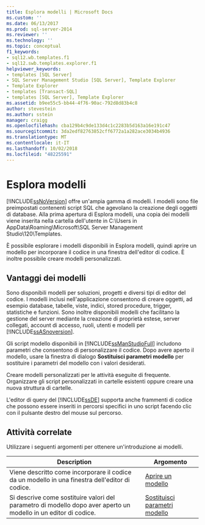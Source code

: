 ```yaml
---
title: Esplora modelli | Microsoft Docs
ms.custom: ''
ms.date: 06/13/2017
ms.prod: sql-server-2014
ms.reviewer: ''
ms.technology: ''
ms.topic: conceptual
f1_keywords:
- sql12.wb.templates.f1
- sql12.swb.templates.explorer.f1
helpviewer_keywords:
- templates [SQL Server]
- SQL Server Management Studio [SQL Server], Template Explorer
- Template Explorer
- templates [Transact-SQL]
- templates [SQL Server], Template Explorer
ms.assetid: b9ee55c5-bb44-4f76-90ac-792d8d83b4c8
author: stevestein
ms.author: sstein
manager: craigg
ms.openlocfilehash: cba129b4c9de133d4c1c2283b5d163a16e191c47
ms.sourcegitcommit: 3da2edf82763852cff6772a1a282ace3034b4936
ms.translationtype: MT
ms.contentlocale: it-IT
ms.lasthandoff: 10/02/2018
ms.locfileid: "48225591"
---
```

# <a name="template-explorer"></a>Esplora modelli
  [!INCLUDE[ssNoVersion](../../includes/ssnoversion-md.md)] offre un'ampia gamma di modelli. I modelli sono file preimpostati contenenti script SQL che agevolano la creazione degli oggetti di database. Alla prima apertura di Esplora modelli, una copia dei modelli viene inserita nella cartella dell'utente in C:\Users in AppData\Roaming\Microsoft\SQL Server Management Studio\120\Templates.  
  
 È possibile esplorare i modelli disponibili in Esplora modelli, quindi aprire un modello per incorporare il codice in una finestra dell'editor di codice. È inoltre possibile creare modelli personalizzati.  
  
## <a name="benefits-of-templates"></a>Vantaggi dei modelli  
 Sono disponibili modelli per soluzioni, progetti e diversi tipi di editor del codice. I modelli inclusi nell'applicazione consentono di creare oggetti, ad esempio database, tabelle, viste, indici, stored procedure, trigger, statistiche e funzioni. Sono inoltre disponibili modelli che facilitano la gestione del server mediante la creazione di proprietà estese, server collegati, account di accesso, ruoli, utenti e modelli per [!INCLUDE[ssASnoversion](../../includes/ssasnoversion-md.md)].  
  
 Gli script modello disponibili in [!INCLUDE[ssManStudioFull](../../includes/ssmanstudiofull-md.md)] includono parametri che consentono di personalizzare il codice. Dopo avere aperto il modello, usare la finestra di dialogo **Sostituisci parametri modello** per sostituire i parametri del modello con i valori desiderati.  
  
 Creare modelli personalizzati per le attività eseguite di frequente. Organizzare gli script personalizzati in cartelle esistenti oppure creare una nuova struttura di cartelle.  
  
 L'editor di query del [!INCLUDE[ssDE](../../includes/ssde-md.md)] supporta anche frammenti di codice che possono essere inseriti in percorsi specifici in uno script facendo clic con il pulsante destro del mouse sul percorso.  
  
## <a name="related-tasks"></a>Attività correlate  
 Utilizzare i seguenti argomenti per ottenere un'introduzione ai modelli.  
  
|**Description**|**Argomento**|  
|---------------------|---------------|  
|Viene descritto come incorporare il codice da un modello in una finestra dell'editor di codice.|[Aprire un modello](open-a-template.md)|  
|Si descrive come sostituire valori del parametro di modello dopo aver aperto un modello in un editor di codice.|[Sostituisci parametri modello](replace-template-parameters.md)|  
  
  
